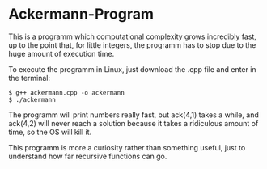 # Ackermann-Program

This is a programm which computational complexity grows incredibly fast, up to the point that, for little integers, the programm has to stop due to the huge amount of execution time.

To execute the programm in Linux, just download the .cpp file and enter in the terminal:

```
$ g++ ackermann.cpp -o ackermann
$ ./ackermann
```

The programm will print numbers really fast, but ack(4,1) takes a while, and ack(4,2) will never reach a solution because it takes a ridiculous amount of time, so the OS will kill it.

This programm is more a curiosity rather than something useful, just to understand how far recursive functions can go.
